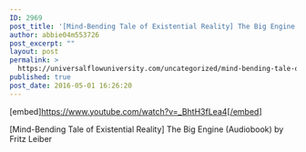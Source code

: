 ```yaml
---
ID: 2969
post_title: '[Mind-Bending Tale of Existential Reality] The Big Engine (Audiobook)'
author: abbie04m553726
post_excerpt: ""
layout: post
permalink: >
  https://universalflowuniversity.com/uncategorized/mind-bending-tale-of-existential-reality-the-big-engine-audiobook/
published: true
post_date: 2016-05-01 16:26:20
---
```

[embed]https://www.youtube.com/watch?v=_BhtH3fLea4[/embed]<br>
<p>[Mind-Bending Tale of Existential Reality] The Big Engine (Audiobook)  by Fritz Leiber</p>